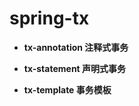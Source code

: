 # spring-tx

- **tx-annotation    注释式事务**

- **tx-statement     声明式事务**

- **tx-template        事务模板**

